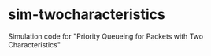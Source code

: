 # sim-twocharacteristics
Simulation code for "Priority Queueing for Packets with Two Characteristics"
